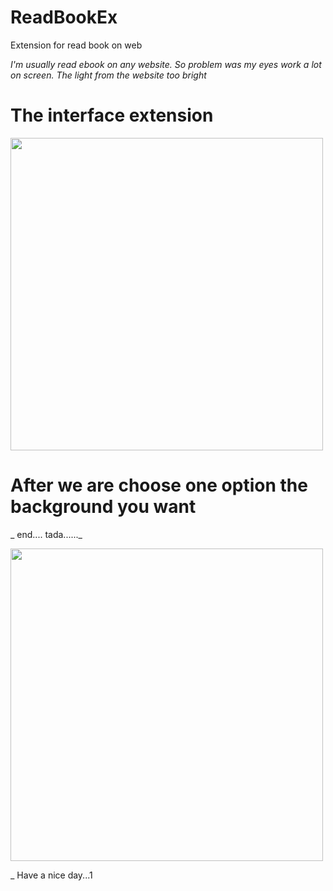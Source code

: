 # ReadBookEx
Extension for read book on web

_I'm usually read ebook on any website. So problem was my eyes work a lot on screen. The light from the website too bright_

# The interface extension #

<img src="https://user-images.githubusercontent.com/31025072/58609458-d3851200-82d1-11e9-88cc-c5fdb3833310.png" width="500px" />


# After we are choose one option the background you want #
_ end.... tada......_

<img src="https://user-images.githubusercontent.com/31025072/58609625-70e04600-82d2-11e9-88a4-4afe4a246eca.png" width="500px" />



_ Have a nice day...1
